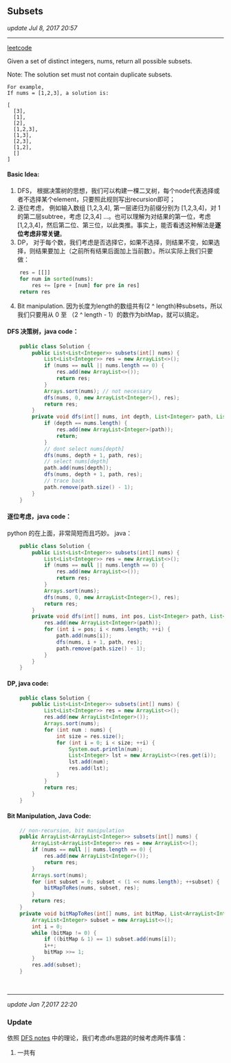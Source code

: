 ## Subsets
_update Jul 8, 2017 20:57_

---
[leetcode](https://leetcode.com/problems/subsets/#/description)

Given a set of distinct integers, nums, return all possible subsets.

Note: The solution set must not contain duplicate subsets.

    For example,
    If nums = [1,2,3], a solution is:
    
    [
      [3],
      [1],
      [2],
      [1,2,3],
      [1,3],
      [2,3],
      [1,2],
      []
    ]

#### Basic Idea:
1.  DFS， 根据决策树的思想，我们可以构建一棵二叉树，每个node代表选择或者不选择某个element，只要照此规则写出recursion即可；
2.  逐位考虑， 例如输入数组 [1,2,3,4], 第一层递归为前缀分别为 [1,2,3,4]，对 1 的第二层subtree，考虑 [2,3,4] ...。也可以理解为对结果的第一位，考虑 [1,2,3,4]，然后第二位、第三位，以此类推。事实上，能否看透这种解法是**逐位考虑非常关键**。
3.  DP， 对于每个数，我们考虑是否选择它，如果不选择，则结果不变，如果选择，则结果要加上（之前所有结果后面加上当前数）。所以实际上我们只要做：
```python
    res = [[]]
    for num in sorted(nums):
        res += [pre + [num] for pre in res]
    return res
```
4.  Bit manipulation. 因为长度为length的数组共有(2 ^ length)种subsets，所以我们只要用从 0 至 （2 ^ length - 1）的数作为bitMap，就可以搞定。

#### DFS 决策树，java code：
```java
    public class Solution {
        public List<List<Integer>> subsets(int[] nums) {
            List<List<Integer>> res = new ArrayList<>(); 
            if (nums == null || nums.length == 0) {
                res.add(new ArrayList<>());
                return res;
            }
            Arrays.sort(nums); // not necessary
            dfs(nums, 0, new ArrayList<Integer>(), res);
            return res;
        }
        private void dfs(int[] nums, int depth, List<Integer> path, List<List<Integer>> res) {
            if (depth == nums.length) {
                res.add(new ArrayList<Integer>(path));
                return;
            }
            // dont select nums[depth]
            dfs(nums, depth + 1, path, res);
            // select nums[depth]
            path.add(nums[depth]);
            dfs(nums, depth + 1, path, res);
            // trace back
            path.remove(path.size() - 1);
        }
    }
```

#### 逐位考虑，java code：
python 的在上面，非常简短而且巧妙。
java：
```java
    public class Solution {
        public List<List<Integer>> subsets(int[] nums) {
            List<List<Integer>> res = new ArrayList<>(); 
            if (nums == null || nums.length == 0) {
                res.add(new ArrayList<>());
                return res;
            }
            Arrays.sort(nums);
            dfs(nums, 0, new ArrayList<Integer>(), res);
            return res;
        }
        private void dfs(int[] nums, int pos, List<Integer> path, List<List<Integer>> res) {
            res.add(new ArrayList<Integer>(path));
            for (int i = pos; i < nums.length; ++i) {
                path.add(nums[i]);
                dfs(nums, i + 1, path, res);
                path.remove(path.size() - 1);
            }
        }
    }
```

#### DP, java code:
```java
    public class Solution {
        public List<List<Integer>> subsets(int[] nums) {
            List<List<Integer>> res = new ArrayList<>(); 
            res.add(new ArrayList<Integer>());
            Arrays.sort(nums);
            for (int num : nums) {
                int size = res.size();
                for (int i = 0; i < size; ++i) {
                    System.out.println(num);
                    List<Integer> lst = new ArrayList<>(res.get(i));
                    lst.add(num);
                    res.add(lst);
                }
            }
            return res;
        }
    }
```

#### Bit Manipulation, Java Code:
```java
    // non-recursion, bit manipulation
    public ArrayList<ArrayList<Integer>> subsets(int[] nums) {
        ArrayList<ArrayList<Integer>> res = new ArrayList<>();
        if (nums == null || nums.length == 0) {
            res.add(new ArrayList<Integer>());
            return res;
        } 
        Arrays.sort(nums);
        for (int subset = 0; subset < (1 << nums.length); ++subset) {
            bitMapToRes(nums, subset, res);
        }
        return res;
    }
    private void bitMapToRes(int[] nums, int bitMap, List<ArrayList<Integer>> res) {
        ArrayList<Integer> subset = new ArrayList<>();
        int i = 0;
        while (bitMap != 0) {
            if ((bitMap & 1) == 1) subset.add(nums[i]);
            i++;
            bitMap >>= 1;
        }
        res.add(subset);
    }
```

<br>

---
_update Jan 7,2017  22:20_

### Update
依照 [DFS notes](https://will-gxz.gitbooks.io/xiaozheng_algo/content/dfs/DFS-notes.html) 中的理论，我们考虑dfs思路的时候考虑两件事情：

  1. 一共有












